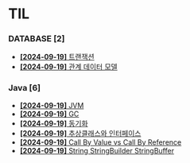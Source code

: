 # TIL
 
### DATABASE [2]
- [**[2024-09-19]**  트랜잭션](https://github.com/A-lass/TIL/blob/main/DATABASE/트랜잭션.md)
- [**[2024-09-19]**  관계 데이터 모델](https://github.com/A-lass/TIL/blob/main/DATABASE/관계_데이터_모델.md)
### Java [6]
- [**[2024-09-19]**  JVM](https://github.com/A-lass/TIL/blob/main/Java/JVM.md)
- [**[2024-09-19]**  GC](https://github.com/A-lass/TIL/blob/main/Java/GC.md)
- [**[2024-09-19]**  동기화](https://github.com/A-lass/TIL/blob/main/Java/동기화.md)
- [**[2024-09-19]**  추상클래스와 인터페이스](https://github.com/A-lass/TIL/blob/main/Java/추상클래스와_인터페이스.md)
- [**[2024-09-19]**  Call By Value vs Call By Reference](https://github.com/A-lass/TIL/blob/main/Java/Call_By_Value_vs_Call_By_Reference.md)
- [**[2024-09-19]**  String StringBuilder StringBuffer](https://github.com/A-lass/TIL/blob/main/Java/String_StringBuilder_StringBuffer.md)
